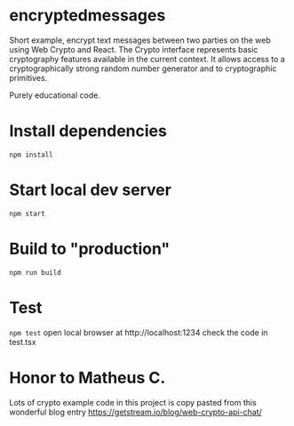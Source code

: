 # encryptedmessages

Short example, encrypt text messages between two parties on the web using Web Crypto and React.
The Crypto interface represents basic cryptography features available in the current context. It allows access to a cryptographically strong random number generator and to cryptographic primitives.

Purely educational code.

# Install dependencies

`npm install`

# Start local dev server

`npm start`

# Build to "production"

`npm run build`

# Test

`npm test` open local browser at http://localhost:1234 check the code in test.tsx

# Honor to Matheus C.

Lots of crypto example code in this project is copy pasted from this wonderful blog entry
https://getstream.io/blog/web-crypto-api-chat/
